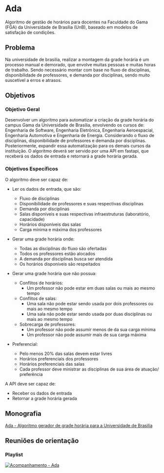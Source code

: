 # Ada
Algoritmo de gestão de horários para docentes na Faculdade do Gama (FGA) da Universidade de Brasília (UnB), baseado em modelos de satisfação de condições.


## Problema
Na universidade de brasilia, realizar a montagem da grade horária é um processo manual e demorado, que envolve muitas pessoas e muitas horas de trabalho. Sendo necessário montar com base no fluxo de disciplinas, disponibilidade de professores, e demanda por disciplinas, sendo muito suscetível a erros e atrasos.

## Objetivos

### Objetivo Geral
Desenvolver um algoritmo para automatizar a criação da grade horária do campus Gama da Universidade de Brasília, envolvendo os cursos de: Engenharia de Software, Engenharia Eletrônica, Engenharia Aeroespacial, Engenharia Automotiva e Engenharia de Energia. Considerando o fluxo de disciplinas, disponibilidade de professores e demanda por disciplinas. Posteriormente, expandir essa automatização para os demais cursos da instituição. O algoritmo deverá ser servido por uma API em fastapi, que receberá os dados de entrada e retornará a grade horária gerada.

### Objetivos Específicos
O algoritmo deve ser capaz de:
- Ler os dados de entrada, que são:
    - Fluxo de disciplinas
    - Disponibilidade de professores e suas respectivas disciplinas
    - Demanda por disciplinas
    - Salas disponíveis e suas respectivas infraestruturas (laboratório, capacidade)
    - Horários disponíveis das salas
    - Carga mínima e máxima dos professores

- Gerar uma grade horária onde:
    - Todas as disciplinas do fluxo são ofertadas
    - Todos os professores estão alocados
    - A demanda por disciplinas busca ser atendida
    - Os horários disponíveis são respeitados

- Gerar uma grade horária que não possua:
    - Conflitos de horários:
        - Um professor não pode estar em duas salas ou mais ao mesmo tempo
    - Conflitos de salas:
        - Uma sala não pode estar sendo usada por dois professores ou mais ao mesmo tempo
        - Uma sala não pode estar sendo usada por duas disciplinas ou mais ao mesmo tempo
    - Sobrecarga de professores:
        - Um professor não pode assumir menos de da sua carga mínima
        - Um professor não pode assumir mais de sua carga máxima

- Preferencial:
    - Pelo menos 20% das salas devem estar livres
    - Horários preferenciais dos professores
    - Horários preferenciais das salas
    - Cada professor deve ministrar as disciplinas de sua área de atuação/ preferência

A API deve ser capaz de:
- Receber os dados de entrada
- Retornar a grade horária gerada


## Monografia
[Ada - Algoritmo gerador de grade horária para a Universidade de Brasilia](https://www.overleaf.com/read/mdgpfgyxhxbj#855915)
## Reuniões de orientação

### Playlist
[![Acompanhamento - Ada](https://i.ytimg.com/vi/LXb3TcfPPYM/hqdefault.jpg?sqp=-oaymwEXCNACELwBSFryq4qpAwkIARUAAIhCGAE=&rs=AOn4CLDar4isIXedFtg2SUVVW0RL6_5pkw)](https://www.youtube.com/playlist?list=PLYDa724AZH7Yi8K3G2jPexBRYz8NtaB1l)
